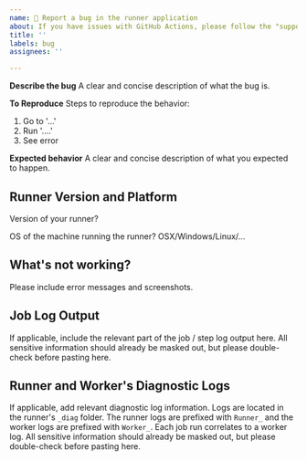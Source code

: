 ```yaml
---
name: 🛑 Report a bug in the runner application
about: If you have issues with GitHub Actions, please follow the "support for GitHub Actions" link, below.
title: ''
labels: bug
assignees: ''

---
```


<!--
👋 You're opening a bug report against the GitHub Actions **runner application**.

🛑 Please stop if you're not certain that the bug you're seeing is in the runner application - if you have general problems with actions, workflows, or runners, please see the [GitHub Community Support Forum](https://github.community/c/code-to-cloud/52) which is actively monitored.  Using the forum ensures that we route your problem to the correct team.  😃
-->

**Describe the bug**
A clear and concise description of what the bug is.

**To Reproduce**
Steps to reproduce the behavior:
1. Go to '...'
2. Run '....'
3. See error

**Expected behavior**
A clear and concise description of what you expected to happen.

## Runner Version and Platform
Version of your runner?

OS of the machine running the runner? OSX/Windows/Linux/...

## What's not working?
Please include error messages and screenshots.

## Job Log Output
If applicable, include the relevant part of the job / step log output here.  All sensitive information should already be masked out, but please double-check before pasting here.

## Runner and Worker's Diagnostic Logs
If applicable, add relevant diagnostic log information.  Logs are located in the runner's `_diag` folder. The runner logs are prefixed with `Runner_` and the worker logs are prefixed with `Worker_`. Each job run correlates to a worker log.  All sensitive information should already be masked out, but please double-check before pasting here.
